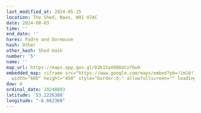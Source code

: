 ```yaml
---
last_modified_at: 2024-05-25
location: The Shed, Naas, W91 H7AC
date: 2024-08-03
time: ''
end_date: ''
hares: Padre and Dormouse
hash: Other
other_hash: Shed Hash
number: '5'
name: ''
map_url: https://maps.app.goo.gl/D1K1SaX886UCo7bw9
embedded_map: <iframe src="https://www.google.com/maps/embed?pb=!1m18!1m12!1m3!1d9554.931268447786!2d-6.662368017921344!3d53.22263880605653!2m3!1f0!2f0!3f0!3m2!1i1024!2i768!4f13.1!3m3!1m2!1s0x48677893c7c3a669%3A0x8b4c70906c5fc2f!2sNaas%20East%2C%20Naas%2C%20Co.%20Kildare%2C%20W91%20H7AC%2C%20Ireland!5e0!3m2!1sen!2sus!4v1721854581675!5m2!1sen!2sus"
  width="600" height="450" style="border:0;" allowfullscreen="" loading="lazy" referrerpolicy="no-referrer-when-downgrade"></iframe>
dow: 6
ordinal_date: 20240803
latitude: '53.2226388'
longitude: "-6.662368"
---
```


